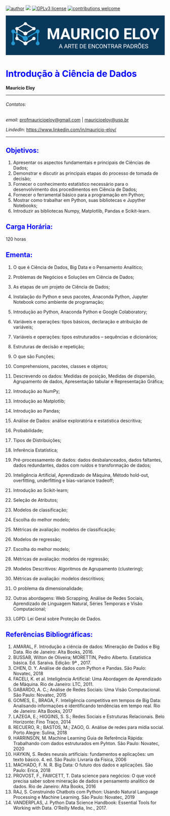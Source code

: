 [![author](https://img.shields.io/badge/author-MauricioEloy-red.svg)](https://www.linkedin.com/in/mauricio-eloy) [![](https://img.shields.io/badge/python-3.7+-blue.svg)](https://www.python.org/downloads/release/python-365/) [![GPLv3 license](https://img.shields.io/badge/License-GPLv3-blue.svg)](http://perso.crans.org/besson/LICENSE.html) [![contributions welcome](https://img.shields.io/badge/contributions-welcome-brightgreen.svg?style=flat)](https://github.com/MauricioEloy/Portifolio/issues)

<p align="center">
<img src="imagens/LOGO_2.png" >
</p>

# <span style="color:blue"> Introdução à Ciência de Dados </span>

**Mauricio Eloy**<br>

---
###### Contatos:
*email:* profmauricioeloy@gmail.com | mauricioeloy@usp.br

*LindedIn*: https://www.linkedin.com/in/mauricio-eloy/

---
## <span style="color:blue">Objetivos:</span>

1. Apresentar os aspectos fundamentais e principais de Ciências de Dados;
2. Demonstrar e discutir as principais etapas do processo de tomada de decisão;
3. Fornecer o conhecimento estatístico necessário para o desenvolvimento dos procedimentos em Ciência de Dados;
4. Fornecer o ferramental básico para a programação em Python;
5. Mostrar como trabalhar em Python, suas bibliotecas e Jupyther Notebooks;
6. Introduzir as bibliotecas Numpy, Matplotlib, Pandas e Scikit-learn.

## <span style="color:blue">Carga Horária:</span>
120 horas

## <span style="color:blue">Ementa:</span>

1. O que é Ciência de Dados, Big Data e o Pensamento Analítico;
2. Problemas de Negócios e Soluções em Ciência de Dados;
3. As etapas de um projeto de Ciência de Dados;
4. Instalação do Python e seus pacotes, Anaconda Python, Jupyter Notebook como ambiente de programação;
5. Introdução ao Python, Anaconda Python e Google Colaboratory;
6. Variáveis e operações: tipos básicos, declaração e atribuição de variáveis;
7. Variáveis e operações: tipos estruturados – sequências e dicionários;
8. Estruturas de decisão e repetição; 
9. O que são Funções;
10. Comprehensions, pacotes, classes e objetos;
    
11. Descrevendo os dados: Medidas de posição, Medidas de dispersão, Agrupamento de dados, Apresentação tabular e Representação Gráfica;
12. Introdução ao NumPy;
13. Introdução ao Matplotlib; 
14. Introdução ao Pandas;
15. Análise de Dados: análise exploratória e estatística descritiva;
16. Probabilidade;
17. Tipos de Distribuições;
18. Inferência Estatística;
19. Pré-processamento de dados: dados desbalanceados, dados faltantes, dados redundantes, dados com ruídos e transformação de dados;
20. Inteligência Artificial, Aprendizado de Máquina, Método hold-out, overfitting, underfitting e bias-variance tradeoff;
21. Introdução ao  Scikit-learn;
22. Seleção de Atributos;
23. Modelos de classificação;
24. Escolha do melhor modelo;
25. Métricas de avaliação: modelos  de classificação;
26. Modelos de regressão;
27. Escolha do melhor modelo;
28. Métricas de avaliação: modelos de regressão;
29. Modelos Descritivos: Algoritmos de Agrupamento (clustering);
30. Métricas de avaliação: modelos descritivos;
31. O problema da dimensionalidade;
32. Outras abordagens: Web Scrapping, Análise de Redes Sociais,  Aprendizado de Linguagem Natural, Séries Temporais e Visão Computacional;
33. LGPD: Lei Geral sobre Proteção de Dados.

## <span style="color:blue">Referências Bibliográficas:</span>

1. AMARAL, F. Introdução a ciência de dados: Mineração de Dados e Big Data. Rio de Janeiro: Alta Books, 2016.
2. BUSSAB, Wilton de Oliveira; MORETTIN, Pedro Alberto. Estatística básica. Ed. Saraiva. Edição: 9ª , 2017.
3. CHEN, D. Y. Análise de dados com Python e Pandas. São Paulo: Novatec, 2018
4. FACELI, K. et al. Inteligência Artificial: Uma Abordagem de Aprendizado de Máquina. Rio de Janeiro: LTC, 2011.
5. GABARDO, A. C.; Análise de Redes Sociais: Uma Visão Computacional. São Paulo: Novatec, 2015
6. GOMES, E., BRAGA, F. Inteligência competitiva em tempos de Big Data: Analisando informações e identificando tendências em tempo real. Rio de Janeiro: Alta Books, 2017
7. LAZEGA, E.; HIGGINS, S. S.; Redes Sociais e Estruturas Relacionais. Belo Horizonte: Fino Traço, 2014
8. RECUERO, R.; BASTOS, M.; ZAGO, G. Análise de redes para mídia social. Porto Alegre: Sulina, 2018
9. HARRINSON, M. Machine Learning Guia de Referência Rápida: Trabalhando com dados estruturados em Pyhton. São Paulo: Novatec, 2020
10. HAYKIN, S. Redes neurais artificiais: fundamentos e aplicações: um texto básico. 4. ed. São Paulo: Livraria da Física, 2006
11. MACHADO, F. N. R. Big Data: O futuro dos dados e aplicações. São Paulo: Erica, 2018
12. PROVOST, F., FAWCETT, T. Data science para negócios: O que você precisa saber sobre mineração de dados e pensamento analítico de dados. Rio de Janeiro: Alta Books, 2016
13. RAJ, S. Construindo Chatbots com Python: Usando Natural Language Processing e Machine Learning. São Paulo: Novatec, 2019
14. VANDERPLAS, J. Python Data Science Handbook: Essential Tools for Working with Data. O’Reilly Media, Inc., 2017.